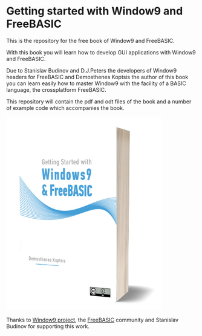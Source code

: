 # Getting started with Window9 and FreeBASIC

This is the repository for the free book of Window9 and FreeBASIC.

With this book you will learn how to develop GUI applications with Window9 and FreeBASIC.

Due to Stanislav Budinov and D.J.Peters the developers of Window9 headers for FreeBASIC and Demosthenes Koptsis the author of this book you can learn easily how to master Window9 with the facility of a BASIC language, the crossplatform FreeBASIC.

This repository will contain the pdf and odt files of the book and a number of example code which accompanies the book.

<img title="" src="3d-cover.jpg" alt="" width="410" data-align="center">

Thanks to [Window9 project](https://sourceforge.net/projects/guiwindow9/), the [FreeBASIC](https://www.freebasic.net/) community and Stanislav Budinov for supporting this work.
